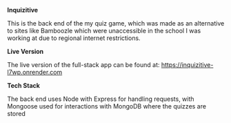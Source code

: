 **Inquizitive**

This is the back end of the my quiz game, which was made as an alternative to sites like Bamboozle which were unaccessible in the school I was working at due to regional internet restrictions.

**Live Version**

The live version of the full-stack app can be found at: https://inquizitive-l7wp.onrender.com

**Tech Stack**

The back end uses Node with Express for handling requests, with Mongoose used for interactions with MongoDB where the quizzes are stored
